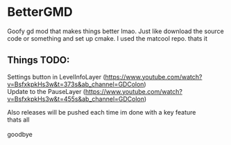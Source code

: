 # BetterGMD
Goofy gd mod that makes things better lmao.
Just like download the source code or something and set up cmake.
I used the matcool repo.
thats it

## Things TODO:

Settings button in LevelInfoLayer (https://www.youtube.com/watch?v=BsfxkpkHs3w&t=373s&ab_channel=GDColon)<br>
Update to the PauseLayer (https://www.youtube.com/watch?v=BsfxkpkHs3w&t=455s&ab_channel=GDColon)



Also releases will be pushed each time im done with a key feature<br>
thats all<br><br>
goodbye
